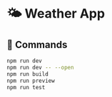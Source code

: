 # 🌤 Weather App

## 💨 Commands

```bash
npm run dev
npm run dev -- --open
npm run build
npm run preview
npm run test
```
